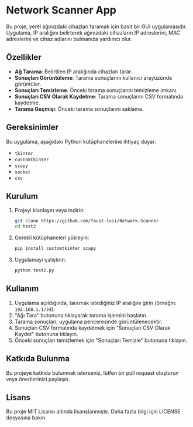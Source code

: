 # Network Scanner App

Bu proje, yerel ağınızdaki cihazları taramak için basit bir GUI uygulamasıdır. Uygulama, IP aralığını belirterek ağınızdaki cihazların IP adreslerini, MAC adreslerini ve cihaz adlarını bulmanıza yardımcı olur.

## Özellikler

- **Ağ Tarama**: Belirtilen IP aralığında cihazları tarar.
- **Sonuçları Görüntüleme**: Tarama sonuçlarını kullanıcı arayüzünde görüntüler.
- **Sonuçları Temizleme**: Önceki tarama sonuçlarını temizleme imkanı.
- **Sonuçları CSV Olarak Kaydetme**: Tarama sonuçlarını CSV formatında kaydetme.
- **Tarama Geçmişi**: Önceki tarama sonuçlarını saklama.

## Gereksinimler

Bu uygulama, aşağıdaki Python kütüphanelerine ihtiyaç duyar:

- `tkinter`
- `customtkinter`
- `scapy`
- `socket`
- `csv`

## Kurulum

1. Projeyi klonlayın veya indirin:
   ```bash
   git clone https://github.com/faust-lvii/Network-Scanner
   cd test2
   ```

2. Gerekli kütüphaneleri yükleyin:
   ```bash
   pip install customtkinter scapy
   ```

3. Uygulamayı çalıştırın:
   ```bash
   python test2.py
   ```

## Kullanım

1. Uygulama açıldığında, taramak istediğiniz IP aralığını girin (örneğin: `192.168.1.1/24`).
2. "Ağı Tara" butonuna tıklayarak tarama işlemini başlatın.
3. Tarama sonuçları, uygulama penceresinde görüntülenecektir.
4. Sonuçları CSV formatında kaydetmek için "Sonuçları CSV Olarak Kaydet" butonuna tıklayın.
5. Önceki sonuçları temizlemek için "Sonuçları Temizle" butonuna tıklayın.

## Katkıda Bulunma

Bu projeye katkıda bulunmak isterseniz, lütfen bir pull request oluşturun veya önerilerinizi paylaşın.

## Lisans

Bu proje MIT Lisansı altında lisanslanmıştır. Daha fazla bilgi için LICENSE dosyasına bakın.